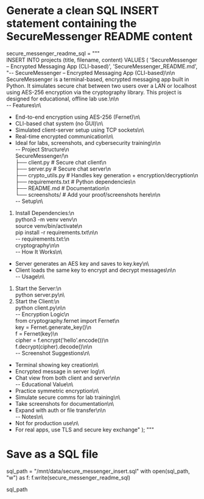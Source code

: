 # Generate a clean SQL INSERT statement containing the SecureMessenger README content

secure_messenger_readme_sql = """\
INSERT INTO projects (title, filename, content) VALUES (
    'SecureMessenger – Encrypted Messaging App (CLI-based)',
    'SecureMessenger_README.md',
    "-- SecureMessenger – Encrypted Messaging App (CLI-based)\n\n\
SecureMessenger is a terminal-based, encrypted messaging app built in Python. It simulates secure chat between two users over a LAN or localhost using AES-256 encryption via the cryptography library. This project is designed for educational, offline lab use.\n\n\
-- Features\n\
- End-to-end encryption using AES-256 (Fernet)\n\
- CLI-based chat system (no GUI)\n\
- Simulated client-server setup using TCP sockets\n\
- Real-time encrypted communication\n\
- Ideal for labs, screenshots, and cybersecurity training\n\n\
-- Project Structure\n\
SecureMessenger/\n\
├── client.py           # Secure chat client\n\
├── server.py           # Secure chat server\n\
├── crypto_utils.py     # Handles key generation + encryption/decryption\n\
├── requirements.txt    # Python dependencies\n\
├── README.md           # Documentation\n\
└── screenshots/        # Add your proof/screenshots here\n\n\
-- Setup\n\
1. Install Dependencies:\n\
python3 -m venv venv\n\
source venv/bin/activate\n\
pip install -r requirements.txt\n\n\
-- requirements.txt:\n\
cryptography\n\n\
-- How It Works\n\
- Server generates an AES key and saves to key.key\n\
- Client loads the same key to encrypt and decrypt messages\n\n\
-- Usage\n\
1. Start the Server:\n\
python server.py\n\
2. Start the Client:\n\
python client.py\n\n\
-- Encryption Logic\n\
from cryptography.fernet import Fernet\n\
key = Fernet.generate_key()\n\
f = Fernet(key)\n\
cipher = f.encrypt('hello'.encode())\n\
f.decrypt(cipher).decode()\n\n\
-- Screenshot Suggestions\n\
- Terminal showing key creation\n\
- Encrypted message in server log\n\
- Chat view from both client and server\n\n\
-- Educational Value\n\
- Practice symmetric encryption\n\
- Simulate secure comms for lab training\n\
- Take screenshots for documentation\n\
- Expand with auth or file transfer\n\n\
-- Notes\n\
- Not for production use\n\
- For real apps, use TLS and secure key exchange"
);
"""

# Save as a SQL file
sql_path = "/mnt/data/secure_messenger_insert.sql"
with open(sql_path, "w") as f:
    f.write(secure_messenger_readme_sql)

sql_path
